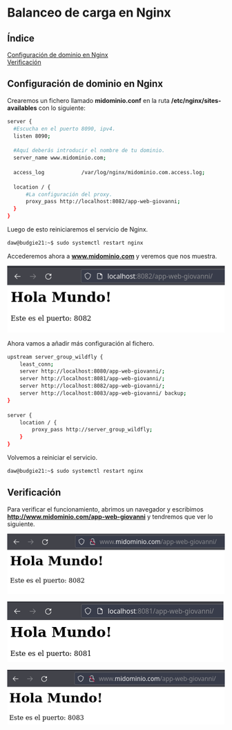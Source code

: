 # **Balanceo de carga en Nginx**

## **Índice**
[Configuración de dominio en Nginx](#id1)<br>
[Verificación](#id2)

## **Configuración de dominio en Nginx**<a name = "id1"></a>
Crearemos un fichero llamado **midominio.conf** en la ruta **/etc/nginx/sites-availables** con lo siguiente:

```bash
server {
  #Escucha en el puerto 8090, ipv4.
  listen 8090;

  #Aquí deberás introducir el nombre de tu dominio.
  server_name www.midominio.com;

  access_log            /var/log/nginx/midominio.com.access.log;

  location / {
      #La configuración del proxy.
      proxy_pass http://localhost:8082/app-web-giovanni;
  }
}
```

Luego de esto reiniciaremos el servicio de Nginx.

```bash
daw@budgie21:~$ sudo systemctl restart nginx
```

Accederemos ahora a **www.midominio.com** y veremos que nos muestra.

![Página cargada](img/balanceo-nginx/3.png)

Ahora vamos a añadir más configuración al fichero.

```bash
upstream server_group_wildfly {
    least_conn;
    server http://localhost:8080/app-web-giovanni/;
    server http://localhost:8081/app-web-giovanni/;
    server http://localhost:8082/app-web-giovanni/;
    server http://localhost:8083/app-web-giovanni/ backup;
}

server {
    location / {
        proxy_pass http://server_group_wildfly;
    }
}
```

Volvemos a reiniciar el servicio.

```bash
daw@budgie21:~$ sudo systemctl restart nginx
```

## **Verificación**<a name = "id2"></a>
Para verificar el funcionamiento, abrimos un navegador y escribimos **http://www.midominio.com/app-web-giovanni** y tendremos que ver lo siguiente.

![Verificación Nginx](img/balanceo-nginx/6.png)

![Verificación Nginx](img/balanceo-nginx/7.png)

![Verificación Nginx](img/balanceo-nginx/8.png)
